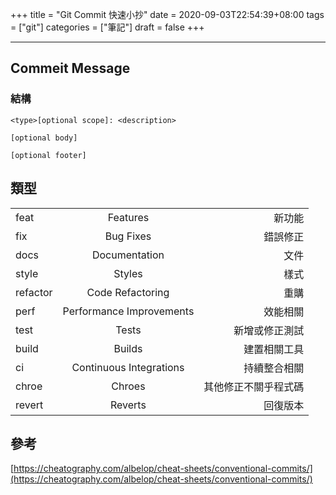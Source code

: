 +++
title = "Git Commit 快速小抄"
date = 2020-09-03T22:54:39+08:00
tags = ["git"]
categories = ["筆記"]
draft = false
+++
<!--more-->
---


## Commeit Message

### 結構
```
<­typ­e>­[o­ptional scope]: <de­scr­ipt­ion­>

[optional body]

[optional footer]
```

## 類型

|          |                         |                    |
|----------|:-----------------------:|-------------------:|
| feat     |Features                 | 新功能 |
| fix      |Bug Fixes                | 錯誤修正 |
| docs     |Documentation            | 文件 |
| style    |Styles                   | 樣式 |
| refactor |Code Refactoring         | 重購 |
| perf     |Performance Improvements | 效能相關 |
| test     |Tests                    | 新增或修正測試 |
| build    |Builds                   | 建置相關工具 |
| ci       |Continuous Integrations  | 持續整合相關 |
| chroe    |Chroes                   | 其他修正不關乎程式碼 |
| revert   |Reverts                  | 回復版本 |
    

## 參考
[https://cheatography.com/albelop/cheat-sheets/conventional-commits/](https://cheatography.com/albelop/cheat-sheets/conventional-commits/)